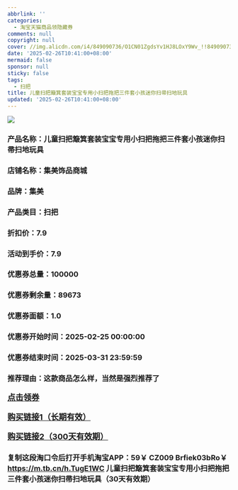 ```yaml
---
abbrlink: ''
categories:
  - 淘宝天猫商品领隐藏券
comments: null
copyright: null
cover: //img.alicdn.com/i4/849090736/O1CN01ZgdsYv1HJ8LOxY9Wv_!!849090736.jpg
date: '2025-02-26T10:41:00+08:00'
mermaid: false
sponsor: null
sticky: false
tags:
  - 扫把
title: 儿童扫把簸箕套装宝宝专用小扫把拖把三件套小孩迷你扫帚扫地玩具
updated: '2025-02-26T10:41:00+08:00'
--- 
```


![](//img.alicdn.com/i4/849090736/O1CN01ZgdsYv1HJ8LOxY9Wv_!!849090736.jpg)

### 产品名称：儿童扫把簸箕套装宝宝专用小扫把拖把三件套小孩迷你扫帚扫地玩具
### 店铺名称：集美饰品商城
### 品牌：集美
### 产品类目：扫把
### 折扣价：7.9
### 活动到手价：7.9
### 优惠券总量：100000
### 优惠券剩余量：89673
### 优惠券面额：1.0
### 优惠券开始时间：2025-02-25 00:00:00	
### 优惠券结束时间：2025-03-31 23:59:59	
### 推荐理由：这款商品怎么样，当然是强烈推荐了

<p style="font-size: 18px; font-weight: bold;">
  <a href="https://uland.taobao.com/coupon/edetail?e=qsEa%2Bzgj%2BFilhHvvyUNXZfh8CuWt5YH551NtNRhtOmSy18B9HjZwlQLEH900gwK6C4d%2BlWVKFS0peorL%2Fe5%2BrtiV4cg%2BxpWJEqN8Se%2FZ4gjabAJjl9LutbeJpu0lau43I2dusPv1Pt%2Bha8P8GfkY4NVqM6BWlz38uGO5FLX%2BbOJWvCWuQWpauQF%2BoW16y5N%2FDWQ5VxhtacggJup5pr83WPMNr87aVHyKilZ8XD5fNXz7IYr%2BG5ZU%2BflQHUWEizIb9hwrk%2FFar8Ltaqa7H4Z4AggxrG5j5h70msU0FC5CAifB1MNxh%2BUmfhlqjQc7%2B9fT&traceId=2166d8db17407296732636749d133b&union_lens=lensId%3AOPT%401740729683%402166dbc2_0deb_1954b930e94_3329%4001%40eyJmbG9vcklkIjo3MzM1NH0ie" target="_blank">点击领券</a>
</p>
<p style="font-size: 18px; font-weight: bold;">
  <a href="https://s.click.taobao.com/t?e=m%3D2%26s%3DqmsSuiggYhNw4vFB6t2Z2ueEDrYVVa64LKpWJ%2Bin0XLjf2vlNIV67kkfnVn6TwKd%2FKJpqXxEpU73ID%2FV1RqsF4wnCJeELi4I%2FIEn%2BS1IjHAB0ghlTd7WlZVm%2FOAUUFw71qrpxiwMoCNxc1AtbZGVS2ozLqhUOjlXKOFvJlziEp9P6D51y1jeBNmmxbElmgnIYF5Rvbi%2B%2BtlfH8fFnhqW0qGpUYoan69fQK3xHJaBAFa0zvIVVx%2BPc2%2F51BzEHetfxglKFrfPmkzcL7X5oHxdwZwSoxDI3JPzLgSfZcD3WfSiZ%2BQMlGz6FQ%3D%3D" target="_blank">购买链接1（长期有效）</a>
</p>
<p style="font-size: 18px; font-weight: bold;">
  <a href="https://s.click.taobao.com/76SuOYs" target="_blank">购买链接2（300天有效期）</a>
</p>

### 复制这段淘口令后打开手机淘宝APP：59￥ CZ009 Brfiek03bRo￥ https://m.tb.cn/h.TugE1WC  儿童扫把簸箕套装宝宝专用小扫把拖把三件套小孩迷你扫帚扫地玩具（30天有效期）
